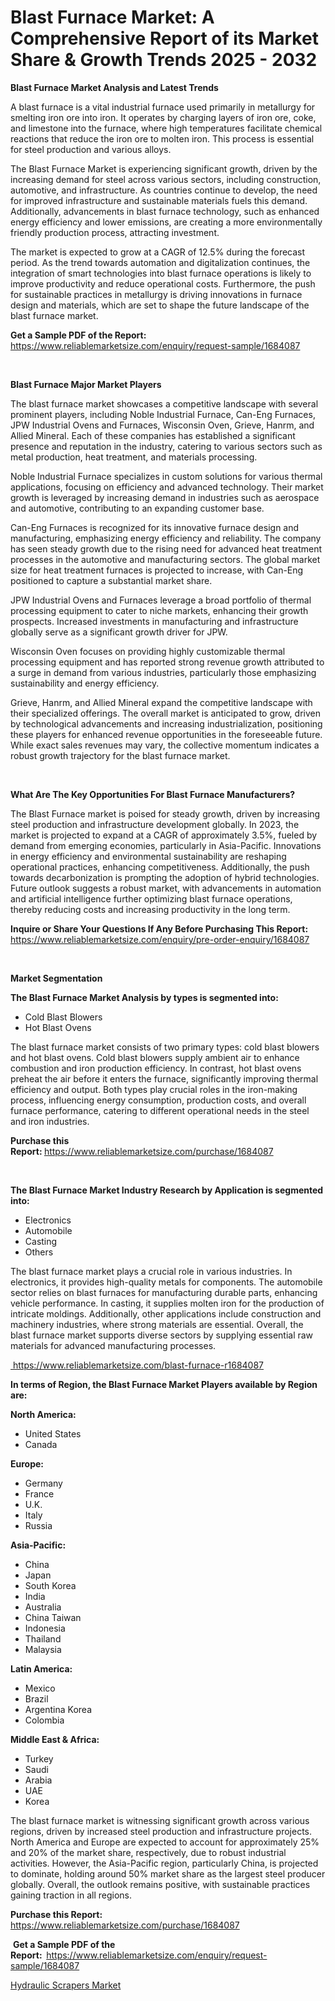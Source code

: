 <p><h1>Blast Furnace Market: A Comprehensive Report of its Market Share & Growth Trends 2025 - 2032</h1></p><p><strong>Blast Furnace Market Analysis and Latest Trends</strong></p>
<p><p>A blast furnace is a vital industrial furnace used primarily in metallurgy for smelting iron ore into iron. It operates by charging layers of iron ore, coke, and limestone into the furnace, where high temperatures facilitate chemical reactions that reduce the iron ore to molten iron. This process is essential for steel production and various alloys.</p><p>The Blast Furnace Market is experiencing significant growth, driven by the increasing demand for steel across various sectors, including construction, automotive, and infrastructure. As countries continue to develop, the need for improved infrastructure and sustainable materials fuels this demand. Additionally, advancements in blast furnace technology, such as enhanced energy efficiency and lower emissions, are creating a more environmentally friendly production process, attracting investment.</p><p>The market is expected to grow at a CAGR of 12.5% during the forecast period. As the trend towards automation and digitalization continues, the integration of smart technologies into blast furnace operations is likely to improve productivity and reduce operational costs. Furthermore, the push for sustainable practices in metallurgy is driving innovations in furnace design and materials, which are set to shape the future landscape of the blast furnace market.</p></p>
<p><strong>Get a Sample PDF of the Report:&nbsp;</strong> <a href="https://www.reliablemarketsize.com/enquiry/request-sample/1684087?utm_campaign=2744&utm_medium=2&utm_source=Github&utm_content=ia&utm_term=10042025&utm_id=blast-furnace">https://www.reliablemarketsize.com/enquiry/request-sample/1684087</a></p>
<p>&nbsp;</p>
<p><strong>Blast Furnace Major Market Players</strong></p>
<p><p>The blast furnace market showcases a competitive landscape with several prominent players, including Noble Industrial Furnace, Can-Eng Furnaces, JPW Industrial Ovens and Furnaces, Wisconsin Oven, Grieve, Hanrm, and Allied Mineral. Each of these companies has established a significant presence and reputation in the industry, catering to various sectors such as metal production, heat treatment, and materials processing.</p><p>Noble Industrial Furnace specializes in custom solutions for various thermal applications, focusing on efficiency and advanced technology. Their market growth is leveraged by increasing demand in industries such as aerospace and automotive, contributing to an expanding customer base.</p><p>Can-Eng Furnaces is recognized for its innovative furnace design and manufacturing, emphasizing energy efficiency and reliability. The company has seen steady growth due to the rising need for advanced heat treatment processes in the automotive and manufacturing sectors. The global market size for heat treatment furnaces is projected to increase, with Can-Eng positioned to capture a substantial market share.</p><p>JPW Industrial Ovens and Furnaces leverage a broad portfolio of thermal processing equipment to cater to niche markets, enhancing their growth prospects. Increased investments in manufacturing and infrastructure globally serve as a significant growth driver for JPW.</p><p>Wisconsin Oven focuses on providing highly customizable thermal processing equipment and has reported strong revenue growth attributed to a surge in demand from various industries, particularly those emphasizing sustainability and energy efficiency.</p><p>Grieve, Hanrm, and Allied Mineral expand the competitive landscape with their specialized offerings. The overall market is anticipated to grow, driven by technological advancements and increasing industrialization, positioning these players for enhanced revenue opportunities in the foreseeable future. While exact sales revenues may vary, the collective momentum indicates a robust growth trajectory for the blast furnace market.</p></p>
<p>&nbsp;</p>
<p><strong>What Are The Key Opportunities For Blast Furnace Manufacturers?</strong></p>
<p><p>The Blast Furnace market is poised for steady growth, driven by increasing steel production and infrastructure development globally. In 2023, the market is projected to expand at a CAGR of approximately 3.5%, fueled by demand from emerging economies, particularly in Asia-Pacific. Innovations in energy efficiency and environmental sustainability are reshaping operational practices, enhancing competitiveness. Additionally, the push towards decarbonization is prompting the adoption of hybrid technologies. Future outlook suggests a robust market, with advancements in automation and artificial intelligence further optimizing blast furnace operations, thereby reducing costs and increasing productivity in the long term.</p></p>
<p><strong>Inquire or Share Your Questions If Any Before Purchasing This Report:</strong> <a href="https://www.reliablemarketsize.com/enquiry/pre-order-enquiry/1684087?utm_campaign=2744&utm_medium=2&utm_source=Github&utm_content=ia&utm_term=10042025&utm_id=blast-furnace">https://www.reliablemarketsize.com/enquiry/pre-order-enquiry/1684087</a></p>
<p>&nbsp;</p>
<p><strong>Market Segmentation</strong></p>
<p><strong>The Blast Furnace Market Analysis by types is segmented into:</strong></p>
<p><ul><li>Cold Blast Blowers</li><li>Hot Blast Ovens</li></ul></p>
<p><p>The blast furnace market consists of two primary types: cold blast blowers and hot blast ovens. Cold blast blowers supply ambient air to enhance combustion and iron production efficiency. In contrast, hot blast ovens preheat the air before it enters the furnace, significantly improving thermal efficiency and output. Both types play crucial roles in the iron-making process, influencing energy consumption, production costs, and overall furnace performance, catering to different operational needs in the steel and iron industries.</p></p>
<p><strong>Purchase this Report:&nbsp;</strong><a href="https://www.reliablemarketsize.com/purchase/1684087?utm_campaign=2744&utm_medium=2&utm_source=Github&utm_content=ia&utm_term=10042025&utm_id=blast-furnace">https://www.reliablemarketsize.com/purchase/1684087</a></p>
<p>&nbsp;</p>
<p><strong>The Blast Furnace Market Industry Research by Application is segmented into:</strong></p>
<p><ul><li>Electronics</li><li>Automobile</li><li>Casting</li><li>Others</li></ul></p>
<p><p>The blast furnace market plays a crucial role in various industries. In electronics, it provides high-quality metals for components. The automobile sector relies on blast furnaces for manufacturing durable parts, enhancing vehicle performance. In casting, it supplies molten iron for the production of intricate moldings. Additionally, other applications include construction and machinery industries, where strong materials are essential. Overall, the blast furnace market supports diverse sectors by supplying essential raw materials for advanced manufacturing processes.</p></p>
<p><a href="https://www.reliablemarketsize.com/blast-furnace-r1684087?utm_campaign=2744&utm_medium=2&utm_source=Github&utm_content=ia&utm_term=10042025&utm_id=blast-furnace">&nbsp;https://www.reliablemarketsize.com/blast-furnace-r1684087</a></p>
<p><strong>In terms of Region, the Blast Furnace Market Players available by Region are:</strong></p>
<p>
    <p> <strong> North America: </strong>
        <ul>
            <li>United States</li>
            <li>Canada</li>
        </ul>
        </p> 
    <p> <strong> Europe: </strong>
        <ul>
            <li>Germany</li>
            <li>France</li>
            <li>U.K.</li>
            <li>Italy</li>
            <li>Russia</li>
        </ul>
        </p> 
    <p> <strong> Asia-Pacific: </strong>
        <ul>
            <li>China</li>
            <li>Japan</li>
            <li>South Korea</li>
            <li>India</li>
            <li>Australia</li>
            <li>China Taiwan</li>
            <li>Indonesia</li>
            <li>Thailand</li>
            <li>Malaysia</li>
        </ul>
        </p> 
    <p> <strong> Latin America: </strong>
        <ul>
            <li>Mexico</li>
            <li>Brazil</li>
            <li>Argentina Korea</li>
            <li>Colombia</li>
        </ul>
        </p> 
    <p> <strong> Middle East & Africa: </strong>
        <ul>
            <li>Turkey</li>
            <li>Saudi</li>
            <li>Arabia</li>
            <li>UAE</li>
            <li>Korea</li>
        </ul>
    </p>
    </p>
<p><p>The blast furnace market is witnessing significant growth across various regions, driven by increased steel production and infrastructure projects. North America and Europe are expected to account for approximately 25% and 20% of the market share, respectively, due to robust industrial activities. However, the Asia-Pacific region, particularly China, is projected to dominate, holding around 50% market share as the largest steel producer globally. Overall, the outlook remains positive, with sustainable practices gaining traction in all regions.</p></p>
<p><strong>Purchase this Report: </strong><a href="https://www.reliablemarketsize.com/purchase/1684087?utm_campaign=2744&utm_medium=2&utm_source=Github&utm_content=ia&utm_term=10042025&utm_id=blast-furnace">https://www.reliablemarketsize.com/purchase/1684087</a></p>
<p>&nbsp;<strong>Get a Sample PDF of the Report:&nbsp;&nbsp;</strong><a href="https://www.reliablemarketsize.com/enquiry/request-sample/1684087?utm_campaign=2744&utm_medium=2&utm_source=Github&utm_content=ia&utm_term=10042025&utm_id=blast-furnace">https://www.reliablemarketsize.com/enquiry/request-sample/1684087</a></p>
<p><strong></strong></p>
<p><p><a href="https://github.com/kecixayaab/Market-Research-Report-List-1/blob/main/hydraulic-scrapers-market.md?utm_campaign=2744&utm_medium=2&utm_source=Github&utm_content=ia&utm_term=10042025&utm_id=blast-furnace">Hydraulic Scrapers Market</a></p></p>